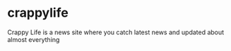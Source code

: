 # crappylife
Crappy Life is a news site where you catch latest news and updated about almost everything

